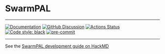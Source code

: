 # SwarmPAL

---
[![Documentation](https://img.shields.io/badge/docs-online-success)][rtd-link]
[![GitHub Discussion][github-discussions-badge]][github-discussions-link]
[![Actions Status][actions-badge]][actions-link]
[![Code style: black][black-badge]][black-link]
[![pre-commit](https://img.shields.io/badge/pre--commit-enabled-brightgreen?logo=pre-commit&logoColor=white)](https://github.com/pre-commit/pre-commit)

---

[actions-badge]:            https://github.com/Swarm-DISC/SwarmPAL/workflows/CI/badge.svg
[actions-link]:             https://github.com/Swarm-DISC/SwarmPAL/actions
[black-badge]:              https://img.shields.io/badge/code%20style-black-000000.svg
[black-link]:               https://github.com/psf/black
[conda-badge]:              https://img.shields.io/conda/vn/conda-forge/swarmpal
[conda-link]:               https://github.com/conda-forge/swarmpal-feedstock
[contribute-badge]:         https://img.shields.io/badge/Contributor%20Covenant-2.1-4baaaa.svg
[contribute-link]:          CODE_OF_CONDUCT.md
[github-discussions-badge]: https://img.shields.io/static/v1?label=Discussions&message=Ask&color=blue&logo=github
[github-discussions-link]:  https://github.com/Swarm-DISC/SwarmPAL/discussions
[pypi-link]:                https://pypi.org/project/swarmpal/
[pypi-platforms]:           https://img.shields.io/pypi/pyversions/swarmpal
[pypi-version]:             https://badge.fury.io/py/swarmpal.svg
[rtd-badge]:                https://img.shields.io/badge/docs-online-success
[rtd-link]:                 https://swarmpal.readthedocs.io/

See the [SwarmPAL development guide on HackMD](https://hackmd.io/@swarm/dev/%2Ff6YIHfqxT9yL0giWJzhr_Q)
